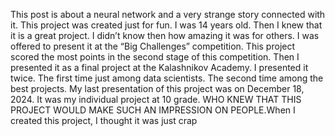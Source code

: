 This post is about a neural network and a very strange story connected with it. This project was created just for fun. I was 14 years old. Then I knew that it is a great project. I didn’t know then how amazing it was for others. I was offered to present it at the “Big Challenges” competition. This project scored the most points in the second stage of this competition. Then I presented it as a final project at the Kalashnikov Academy. I presented it twice. The first time just among data scientists. The second time among the best projects. My last presentation of this project was on December 18, 2024. It was my individual project at 10 grade. WHO KNEW THAT THIS PROJECT WOULD MAKE SUCH AN IMPRESSION ON PEOPLE.When I created this project, I thought it was just crap
